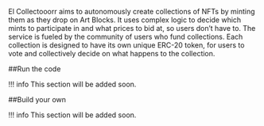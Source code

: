 El Collectooorr aims to autonomously create collections of NFTs by minting them as they drop on Art Blocks. It uses complex logic to decide which mints to participate in and what prices to bid at, so users don’t have to. The service is fueled by the community of users who fund collections. Each collection is designed to have its own unique ERC-20 token, for users to vote and collectively decide on what happens to the collection.


##Run the code

!!! info
	This section will be added soon.


##Build your own

!!! info
	This section will be added soon.
